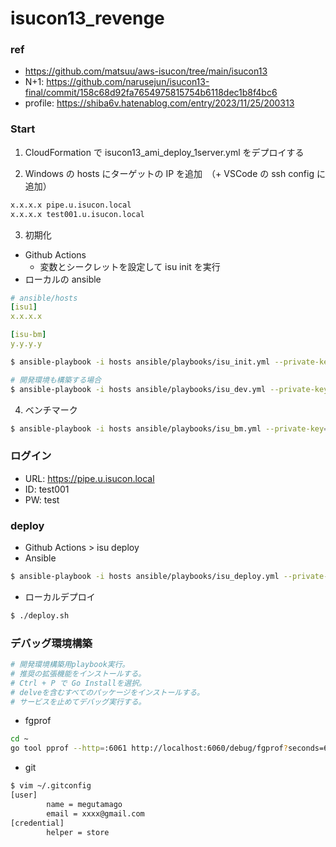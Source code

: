 # isucon13_revenge

### ref

- https://github.com/matsuu/aws-isucon/tree/main/isucon13
- N+1: https://github.com/narusejun/isucon13-final/commit/158c68d92fa7654975815754b6118dec1b8f4bc6
- profile: https://shiba6v.hatenablog.com/entry/2023/11/25/200313

### Start

1. CloudFormation で isucon13_ami_deploy_1server.yml をデプロイする

2. Windows の hosts にターゲットの IP を追加　（+ VSCode の ssh config に追加）

```bash
x.x.x.x pipe.u.isucon.local
x.x.x.x test001.u.isucon.local
```

3. 初期化

- Github Actions
  - 変数とシークレットを設定して isu init を実行
- ローカルの ansible

```yaml
# ansible/hosts
[isu1]
x.x.x.x

[isu-bm]
y.y.y.y
```

```bash
$ ansible-playbook -i hosts ansible/playbooks/isu_init.yml --private-key="./isucon13.pem"

# 開発環境も構築する場合
$ ansible-playbook -i hosts ansible/playbooks/isu_dev.yml --private-key="./isucon13.pem"
```

4. ベンチマーク

```bash
$ ansible-playbook -i hosts ansible/playbooks/isu_bm.yml --private-key="./isucon13.pem" -e "target_ip=x.x.x.x"
```

### ログイン

- URL: https://pipe.u.isucon.local
- ID: test001
- PW: test

### deploy

- Github Actions > isu deploy
- Ansible

```bash
$ ansible-playbook -i hosts ansible/playbooks/isu_deploy.yml --private-key="./isucon13.pem"
```

- ローカルデプロイ

```bash
$ ./deploy.sh
```

### デバッグ環境構築

```bash
# 開発環境構築用playbook実行。
# 推奨の拡張機能をインストールする。
# Ctrl + P で Go Installを選択。
# delveを含むすべてのパッケージをインストールする。
# サービスを止めてデバッグ実行する。
```

- fgprof

```bash
cd ~
go tool pprof --http=:6061 http://localhost:6060/debug/fgprof?seconds=60
```

- git

```bash
$ vim ~/.gitconfig
[user]
        name = megutamago
        email = xxxx@gmail.com
[credential]
        helper = store
```
